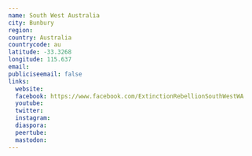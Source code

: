```yaml
---
name: South West Australia
city: Bunbury
region:
country: Australia
countrycode: au
latitude: -33.3268
longitude: 115.637
email:
publiciseemail: false
links:
  website:
  facebook: https://www.facebook.com/ExtinctionRebellionSouthWestWA
  youtube:
  twitter:
  instagram:
  diaspora:
  peertube:
  mastodon:
---
```

